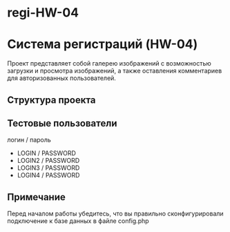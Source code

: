 # regi-HW-04
# Система регистраций (HW-04)

Проект представляет собой галерею изображений с возможностью загрузки и просмотра изображений, а также оставления комментариев для авторизованных пользователей.

## Структура проекта

## Тестовые пользователи
логин / пароль
- LOGIN / PASSWORD
- LOGIN2 / PASSWORD
- LOGIN3 / PASSWORD
- LOGIN4 / PASSWORD


## Примечание
Перед началом работы убедитесь, что вы правильно сконфигурировали подключение к базе данных в файле config.php
